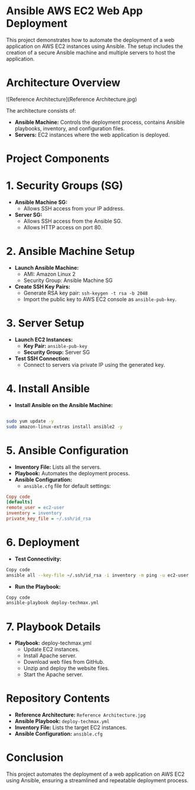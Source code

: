 # Ansible AWS EC2 Web App Deployment
This project demonstrates how to automate the deployment of a web application on AWS EC2 instances using Ansible. The setup includes the creation of a secure Ansible machine and multiple servers to host the application.

# Architecture Overview
![Reference Architecture](Reference Architecture.jpg)

The architecture consists of:

- **Ansible Machine:** Controls the deployment process, contains Ansible playbooks, inventory, and configuration files.
- **Servers:** EC2 instances where the web application is deployed.
# Project Components
# 1. Security Groups (SG)
- **Ansible Machine SG:**
   - Allows SSH access from your IP address.
- **Server SG:**
   - Allows SSH access from the Ansible SG.
   - Allows HTTP access on port 80.
# 2. Ansible Machine Setup
- **Launch Ansible Machine:**
     - AMI: Amazon Linux 2
     - Security Group: Ansible Machine SG
- **Create SSH Key Pairs:**
    - Generate RSA key pair: `ssh-keygen -t rsa -b 2048`
    - Import the public key to AWS EC2 console as `ansible-pub-key`.
# 3. Server Setup
- **Launch EC2 Instances:**
   - **Key Pair:** `ansible-pub-key`
   - **Security Group:** Server SG
- **Test SSH Connection:**
  - Connect to servers via private IP using the generated key.
# 4. Install Ansible
- **Install Ansible on the Ansible Machine:**
   
```bash

sudo yum update -y
sudo amazon-linux-extras install ansible2 -y

```
# 5. Ansible Configuration
  - **Inventory File:** Lists all the servers.
  - **Playbook:** Automates the deployment process.
  - **Ansible Configuration:**
     - `ansible.cfg` file for default settings:
```ini
Copy code
[defaults]
remote_user = ec2-user 
inventory = inventory 
private_key_file = ~/.ssh/id_rsa
```
# 6. Deployment
 - **Test Connectivity:**
```bash
Copy code
ansible all --key-file ~/.ssh/id_rsa -i inventory -m ping -u ec2-user
```
 - **Run the Playbook:**
```bash
Copy code
ansible-playbook deploy-techmax.yml
```
# 7. Playbook Details
  - **Playbook:** deploy-techmax.yml
     - Update EC2 instances.
     - Install Apache server.
     - Download web files from GitHub.
     - Unzip and deploy the website files.
     - Start the Apache server.
# Repository Contents
  - **Reference Architecture:** `Reference Architecture.jpg`
  - **Ansible Playbook:** `deploy-techmax.yml`
  - **Inventory File:** Lists the target EC2 instances.
  - **Ansible Configuration:** `ansible.cfg`
# Conclusion
This project automates the deployment of a web application on AWS EC2 using Ansible, ensuring a streamlined and repeatable deployment process.


